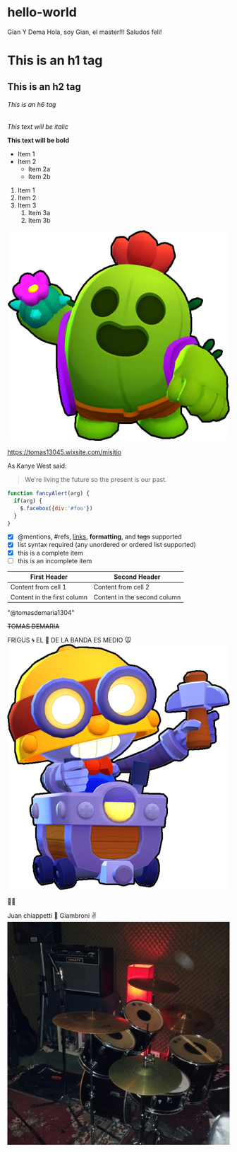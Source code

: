 # hello-world
Gian Y Dema
Hola, soy Gian, el master!!! Saludos feli!
# This is an h1 tag
## This is an h2 tag
###### This is an h6 tag
  
*This text will be italic*

**This text will be bold**

* Item 1
* Item 2
  * Item 2a
  * Item 2b

1. Item 1
1. Item 2
1. Item 3
   1. Item 3a
   1. Item 3b

![Viola](image.png)

https://tomas13045.wixsite.com/misitio

As Kanye West said:

> We're living the future so
> the present is our past.

```javascript
function fancyAlert(arg) {
  if(arg) {
    $.facebox({div:'#foo'})
  }
}
```

- [x] @mentions, #refs, [links](), **formatting**, and <del>tags</del> supported
- [x] list syntax required (any unordered or ordered list supported)
- [x] this is a complete item
- [ ] this is an incomplete item

First Header | Second Header
------------ | -------------
Content from cell 1 | Content from cell 2
Content in the first column | Content in the second column


"@tomasdemaria1304"

~~TOMAS DEMARIA~~

FRIGUS :cyclone:
EL :man_with_gua_pi_mao: DE LA BANDA ES MEDIO :mouse:
![Viola](Carl_Skin-Default.png)

:banana::peach:

Juan chiappetti :poop:
Giambroni :v:
![Viola](hola.jpg)

